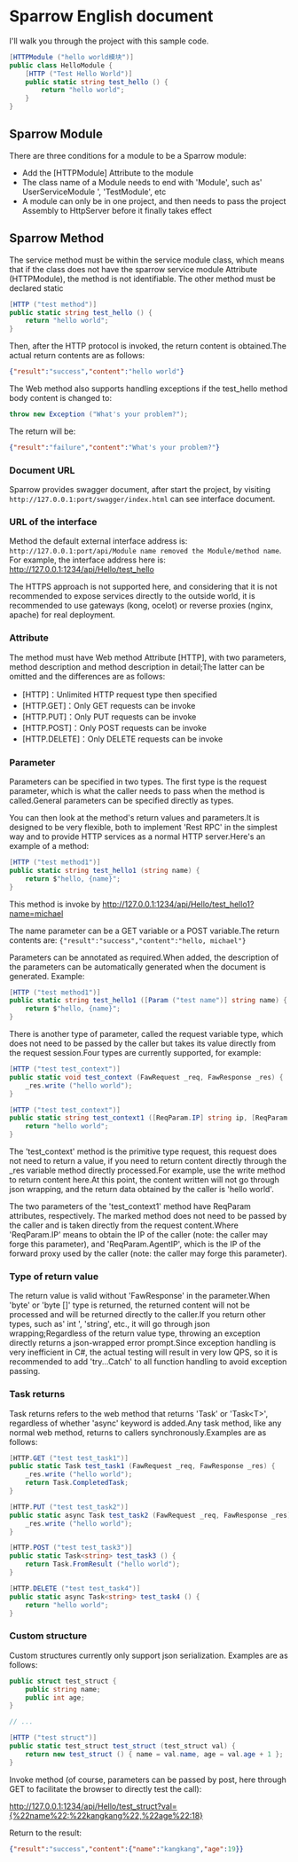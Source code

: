 # Sparrow English document

I'll walk you through the project with this sample code.

```csharp
[HTTPModule ("hello world模块")]
public class HelloModule {
    [HTTP ("Test Hello World")]
    public static string test_hello () {
        return "hello world";
    }
}
```

## Sparrow Module

There are three conditions for a module to be a Sparrow module:

* Add the [HTTPModule] Attribute to the module
* The class name of a Module needs to end with 'Module', such as' UserServiceModule ', 'TestModule', etc
* A module can only be in one project, and then needs to pass the project Assembly to HttpServer before it finally takes effect

## Sparrow Method

The service method must be within the service module class, which means that if the class does not have the sparrow service module Attribute (HTTPModule), the method is not identifiable. The other method must be declared static

```csharp
[HTTP ("test method")]
public static string test_hello () {
    return "hello world";
}
```

Then, after the HTTP protocol is invoked, the return content is obtained.The actual return contents are as follows:

```json
{"result":"success","content":"hello world"}
```

The Web method also supports handling exceptions if the test_hello method body content is changed to:

```csharp
throw new Exception ("What's your problem?");
```

The return will be:

```json
{"result":"failure","content":"What's your problem?"}
```

### Document URL

Sparrow provides swagger document, after start the project, by visiting `http://127.0.0.1:port/swagger/index.html` can see interface document.

### URL of the interface

Method the default external interface address is: `http://127.0.0.1:port/api/Module name removed the Module/method name`. For example, the interface address here is:  
<http://127.0.0.1:1234/api/Hello/test_hello>

The HTTPS approach is not supported here, and considering that it is not recommended to expose services directly to the outside world, it is recommended to use gateways (kong, ocelot) or reverse proxies (nginx, apache) for real deployment.

### Attribute

The method must have Web method Attribute [HTTP], with two parameters, method description and method description in detail;The latter can be omitted and the differences are as follows:

* [HTTP]：Unlimited HTTP request type then specified
* [HTTP.GET]：Only GET requests can be invoke
* [HTTP.PUT]：Only PUT requests can be invoke
* [HTTP.POST]：Only POST requests can be invoke
* [HTTP.DELETE]：Only DELETE requests can be invoke

### Parameter

Parameters can be specified in two types. The first type is the request parameter, which is what the caller needs to pass when the method is called.General parameters can be specified directly as types.

You can then look at the method's return values and parameters.It is designed to be very flexible, both to implement 'Rest RPC' in the simplest way and to provide HTTP services as a normal HTTP server.Here's an example of a method:

```csharp
[HTTP ("test method1")]
public static string test_hello1 (string name) {
    return $"hello, {name}";
}
```

This method is invoke by <http://127.0.0.1:1234/api/Hello/test_hello1?name=michael>

The name parameter can be a GET variable or a POST variable.The return contents are: `{"result":"success","content":"hello, michael"}`

Parameters can be annotated as required.When added, the description of the parameters can be automatically generated when the document is generated. Example:

```csharp
[HTTP ("test method1")]
public static string test_hello1 ([Param ("test name")] string name) {
    return $"hello, {name}";
}
```

There is another type of parameter, called the request variable type, which does not need to be passed by the caller but takes its value directly from the request session.Four types are currently supported, for example:

```csharp
[HTTP ("test test_context")]
public static void test_context (FawRequest _req, FawResponse _res) {
    _res.write ("hello world");
}

[HTTP ("test test_context")]
public static string test_context1 ([ReqParam.IP] string ip, [ReqParam.AgentIP] string agent_ip) {
    return "hello world";
}
```

The 'test_context' method is the primitive type request, this request does not need to return a value, if you need to return content directly through the _res variable method directly processed.For example, use the write method to return content here.At this point, the content written will not go through json wrapping, and the return data obtained by the caller is 'hello world'.

The two parameters of the 'test_context1' method have ReqParam attributes, respectively. The marked method does not need to be passed by the caller and is taken directly from the request content.Where 'ReqParam.IP' means to obtain the IP of the caller (note: the caller may forge this parameter), and 'ReqParam.AgentIP', which is the IP of the forward proxy used by the caller (note: the caller may forge this parameter).

### Type of return value

The return value is valid without 'FawResponse' in the parameter.When 'byte' or 'byte []' type is returned, the returned content will not be processed and will be returned directly to the caller.If you return other types, such as' int ', 'string', etc., it will go through json wrapping;Regardless of the return value type, throwing an exception directly returns a json-wrapped error prompt.Since exception handling is very inefficient in C#, the actual testing will result in very low QPS, so it is recommended to add 'try...Catch' to all function handling to avoid exception passing.

### Task returns

Task returns refers to the web method that returns 'Task' or 'Task\<T>', regardless of whether 'async' keyword is added.Any task method, like any normal web method, returns to callers synchronously.Examples are as follows:

```csharp
[HTTP.GET ("test test_task1")]
public static Task test_task1 (FawRequest _req, FawResponse _res) {
    _res.write ("hello world");
    return Task.CompletedTask;
}

[HTTP.PUT ("test test_task2")]
public static async Task test_task2 (FawRequest _req, FawResponse _res) {
    _res.write ("hello world");
}

[HTTP.POST ("test test_task3")]
public static Task<string> test_task3 () {
    return Task.FromResult ("hello world");
}

[HTTP.DELETE ("test test_task4")]
public static async Task<string> test_task4 () {
    return "hello world";
}
```

### Custom structure

Custom structures currently only support json serialization. Examples are as follows:

```csharp
public struct test_struct {
    public string name;
    public int age;
}

// ...

[HTTP ("test struct")]
public static test_struct test_struct (test_struct val) {
    return new test_struct () { name = val.name, age = val.age + 1 };
}
```

Invoke method (of course, parameters can be passed by post, here through GET to facilitate the browser to directly test the call):

<http://127.0.0.1:1234/api/Hello/test_struct?val={%22name%22:%22kangkang%22,%22age%22:18}>

Return to the result:

```json
{"result":"success","content":{"name":"kangkang","age":19}}
```
